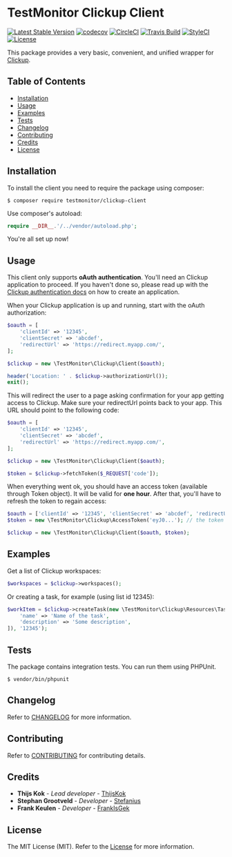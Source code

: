 # TestMonitor Clickup Client

[![Latest Stable Version](https://poser.pugx.org/testmonitor/clickup-client/v/stable)](https://packagist.org/packages/testmonitor/clickup-client)
[![codecov](https://codecov.io/gh/testmonitor/clickup-client/graph/badge.svg?token=JUUZJ9RN2F)](https://codecov.io/gh/testmonitor/clickup-client)
[![CircleCI](https://img.shields.io/circleci/project/github/testmonitor/clickup-client.svg)](https://circleci.com/gh/testmonitor/clickup-client)
[![Travis Build](https://app.travis-ci.com/testmonitor/clickup-client.svg?branch=main)](https://app.travis-ci.com/github/testmonitor/clickup-client)
[![StyleCI](https://styleci.io/repos/705226623/shield)](https://styleci.io/repos/705226623)
[![License](https://poser.pugx.org/testmonitor/clickup-client/license)](https://packagist.org/packages/testmonitor/clickup-client)

This package provides a very basic, convenient, and unified wrapper for [Clickup](https://clickup.com/).

## Table of Contents

- [Installation](#installation)
- [Usage](#usage)
- [Examples](#examples)
- [Tests](#tests)
- [Changelog](#changelog)
- [Contributing](#contributing)
- [Credits](#credits)
- [License](#license)

## Installation

To install the client you need to require the package using composer:

	$ composer require testmonitor/clickup-client

Use composer's autoload:

```php
require __DIR__.'/../vendor/autoload.php';
```

You're all set up now!

## Usage

This client only supports **oAuth authentication**. You'll need an Clickup application to proceed. If you haven't done so,
please read up with the [Clickup authentication docs](https://clickup.com/api/developer-portal/authentication#oauth-flow) on how
to create an application.

When your Clickup application is up and running, start with the oAuth authorization:

```php
$oauth = [
    'clientId' => '12345',
    'clientSecret' => 'abcdef',
    'redirectUrl' => 'https://redirect.myapp.com/',
];

$clickup = new \TestMonitor\Clickup\Client($oauth);

header('Location: ' . $clickup->authorizationUrl());
exit();
```

This will redirect the user to a page asking confirmation for your app getting access to Clickup. Make sure your redirectUrl points
back to your app. This URL should point to the following code:

```php
$oauth = [
    'clientId' => '12345',
    'clientSecret' => 'abcdef',
    'redirectUrl' => 'https://redirect.myapp.com/',
];

$clickup = new \TestMonitor\Clickup\Client($oauth);

$token = $clickup->fetchToken($_REQUEST['code']);
```

When everything went ok, you should have an access token (available through Token object). It will be valid for **one hour**.
After that, you'll have to refresh the token to regain access:

```php
$oauth = ['clientId' => '12345', 'clientSecret' => 'abcdef', 'redirectUrl' => 'https://redirect.myapp.com/'];
$token = new \TestMonitor\Clickup\AccessToken('eyJ0...'); // the token you got last time

$clickup = new \TestMonitor\Clickup\Client($oauth, $token);
```

## Examples

Get a list of Clickup workspaces:

```php
$workspaces = $clickup->workspaces();
```

Or creating a task, for example (using list id 12345):

```php
$workItem = $clickup->createTask(new \TestMonitor\Clickup\Resources\Task([
    'name' => 'Name of the task',
    'description' => 'Some description',
]), '12345');
```

## Tests

The package contains integration tests. You can run them using PHPUnit.

    $ vendor/bin/phpunit

## Changelog

Refer to [CHANGELOG](CHANGELOG.md) for more information.

## Contributing

Refer to [CONTRIBUTING](CONTRIBUTING.md) for contributing details.

## Credits

* **Thijs Kok** - *Lead developer* - [ThijsKok](https://github.com/thijskok)
* **Stephan Grootveld** - *Developer* - [Stefanius](https://github.com/stefanius)
* **Frank Keulen** - *Developer* - [FrankIsGek](https://github.com/frankisgek)

## License

The MIT License (MIT). Refer to the [License](LICENSE.md) for more information.
